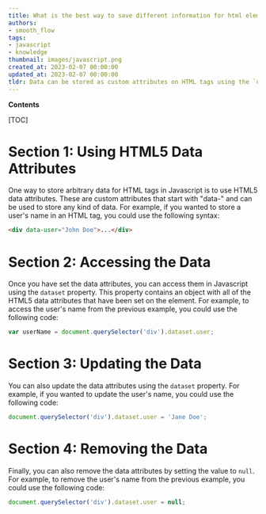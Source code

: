 ```yaml
---
title: What is the best way to save different information for html elements?
authors:
- smooth_flow
tags:
- javascript
- knowledge
thumbnail: images/javascript.png
created_at: 2023-02-07 00:00:00
updated_at: 2023-02-07 00:00:00
tldr: Data can be stored as custom attributes on HTML tags using the `data-` prefix.
---
```


**Contents**

[TOC]

# Section 1: Using HTML5 Data Attributes

One way to store arbitrary data for HTML tags in Javascript is to use HTML5 data attributes. These are custom attributes that start with "data-" and can be used to store any kind of data. For example, if you wanted to store a user's name in an HTML tag, you could use the following syntax:

```html
<div data-user="John Doe">...</div>
```

# Section 2: Accessing the Data

Once you have set the data attributes, you can access them in Javascript using the `dataset` property. This property contains an object with all of the HTML5 data attributes that have been set on the element. For example, to access the user's name from the previous example, you could use the following code:

```javascript
var userName = document.querySelector('div').dataset.user;
```

# Section 3: Updating the Data

You can also update the data attributes using the `dataset` property. For example, if you wanted to update the user's name, you could use the following code:

```javascript
document.querySelector('div').dataset.user = 'Jane Doe';
```

# Section 4: Removing the Data

Finally, you can also remove the data attributes by setting the value to `null`. For example, to remove the user's name from the previous example, you could use the following code:

```javascript
document.querySelector('div').dataset.user = null;
```
